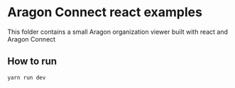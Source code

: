 # Aragon Connect react examples

This folder contains a small Aragon organization viewer built with react and Aragon Connect

## How to run


```
yarn run dev
```